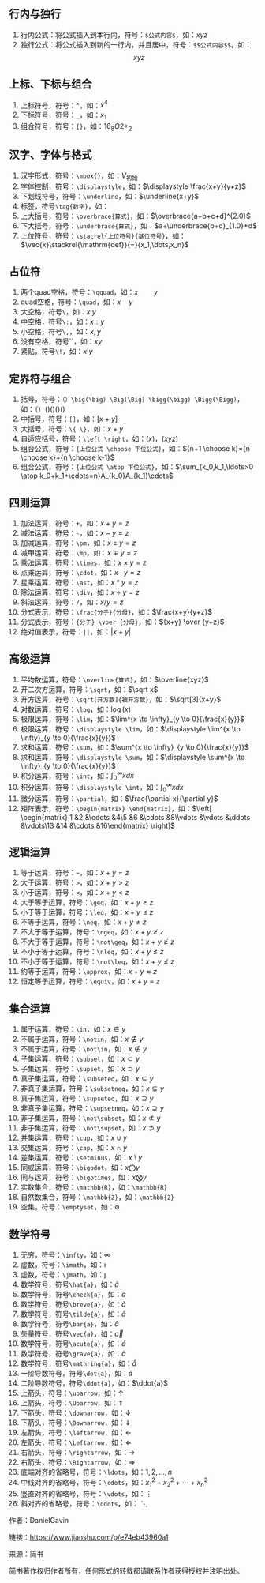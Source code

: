 ## 行内与独行

1. 行内公式：将公式插入到本行内，符号：`$公式内容$`，如：$xyz$
2. 独行公式：将公式插入到新的一行内，并且居中，符号：`$$公式内容$$`，如：$$xyz$$

## 上标、下标与组合

1. 上标符号，符号：`^`，如：$x^4$
2. 下标符号，符号：`_`，如：$x_1$
3. 组合符号，符号：`{}`，如：${16}_{8}O{2+}_{2}$

## 汉字、字体与格式

1. 汉字形式，符号：`\mbox{}`，如：$V_{\mbox{初始}}$
2. 字体控制，符号：`\displaystyle`，如：$\displaystyle \frac{x+y}{y+z}$
3. 下划线符号，符号：`\underline`，如：$\underline{x+y}$
4. 标签，符号`\tag{数字}`，如：$\tag{11}$
5. 上大括号，符号：`\overbrace{算式}`，如：$\overbrace{a+b+c+d}^{2.0}$
6. 下大括号，符号：`\underbrace{算式}`，如：$a+\underbrace{b+c}_{1.0}+d$
7. 上位符号，符号：`\stacrel{上位符号}{基位符号}`，如：$\vec{x}\stackrel{\mathrm{def}}{=}{x_1,\dots,x_n}$

## 占位符

1. 两个quad空格，符号：`\qquad`，如：$x \qquad y$
2. quad空格，符号：`\quad`，如：$x \quad y$
3. 大空格，符号`\`，如：$x \  y$
4. 中空格，符号`\:`，如：$x : y$
5. 小空格，符号`\,`，如：$x , y$
6. 没有空格，符号``，如：$xy$
7. 紧贴，符号`\!`，如：$x ! y$

## 定界符与组合

1. 括号，符号：`（）\big(\big) \Big(\Big) \bigg(\bigg) \Bigg(\Bigg)`，如：$（）\big(\big) \Big(\Big) \bigg(\bigg) \Bigg(\Bigg)$
2. 中括号，符号：`[]`，如：$[x+y]​$
3. 大括号，符号：`\{ \}`，如：${x+y}​$
4. 自适应括号，符号：`\left \right`，如：$\left(x\right)​$，$\left(x{yz}\right)​$
5. 组合公式，符号：`{上位公式 \choose 下位公式}`，如：${n+1 \choose k}={n \choose k}+{n \choose k-1}$
6. 组合公式，符号：`{上位公式 \atop 下位公式}`，如：$\sum_{k_0,k_1,\ldots>0 \atop k_0+k_1+\cdots=n}A_{k_0}A_{k_1}\cdots​$

## 四则运算

1. 加法运算，符号：`+`，如：$x+y=z$
2. 减法运算，符号：`-`，如：$x-y=z$
3. 加减运算，符号：`\pm`，如：$x \pm y=z$
4. 减甲运算，符号：`\mp`，如：$x \mp y=z$
5. 乘法运算，符号：`\times`，如：$x \times y=z$
6. 点乘运算，符号：`\cdot`，如：$x \cdot y=z$
7. 星乘运算，符号：`\ast`，如：$x \ast y=z$
8. 除法运算，符号：`\div`，如：$x \div y=z$
9. 斜法运算，符号：`/`，如：$x/y=z$
10. 分式表示，符号：`\frac{分子}{分母}`，如：$\frac{x+y}{y+z}$
11. 分式表示，符号：`{分子} \voer {分母}`，如：${x+y} \over {y+z}$
12. 绝对值表示，符号：`||`，如：$|x+y|$

## 高级运算

1. 平均数运算，符号：`\overline{算式}`，如：$\overline{xyz}$
2. 开二次方运算，符号：`\sqrt`，如：$\sqrt x$
3. 开方运算，符号：`\sqrt[开方数]{被开方数}`，如：$\sqrt[3]{x+y}$
4. 对数运算，符号：`\log`，如：$\log(x)$
5. 极限运算，符号：`\lim`，如：$\lim^{x \to \infty}_{y \to 0}{\frac{x}{y}}$
6. 极限运算，符号：`\displaystyle \lim`，如：$\displaystyle \lim^{x \to \infty}_{y \to 0}{\frac{x}{y}}$
7. 求和运算，符号：`\sum`，如：$\sum^{x \to \infty}_{y \to 0}{\frac{x}{y}}$
8. 求和运算，符号：`\displaystyle \sum`，如：$\displaystyle \sum^{x \to \infty}_{y \to 0}{\frac{x}{y}}$
9. 积分运算，符号：`\int`，如：$\int^{\infty}_{0}{xdx}$
10. 积分运算，符号：`\displaystyle \int`，如：$\displaystyle \int^{\infty}_{0}{xdx}$
11. 微分运算，符号：`\partial`，如：$\frac{\partial x}{\partial y}$
12. 矩阵表示，符号：`\begin{matrix} \end{matrix}`，如：$\left[ \begin{matrix} 1 &2 &\cdots &4\5 &6 &\cdots &8\\vdots &\vdots &\ddots &\vdots\13 &14 &\cdots &16\end{matrix} \right]$

## 逻辑运算

1. 等于运算，符号：`=`，如：$x+y=z$
2. 大于运算，符号：`>`，如：$x+y>z$
3. 小于运算，符号：`<`，如：$x+y<z$
4. 大于等于运算，符号：`\geq`，如：$x+y \geq z​$
5. 小于等于运算，符号：`\leq`，如：$x+y \leq z$
6. 不等于运算，符号：`\neq`，如：$x+y \neq z​$
7. 不大于等于运算，符号：`\ngeq`，如：$x+y \ngeq z$
8. 不大于等于运算，符号：`\not\geq`，如：$x+y \not\geq z$
9. 不小于等于运算，符号：`\nleq`，如：$x+y \nleq z$
10. 不小于等于运算，符号：`\not\leq`，如：$x+y \not\leq z$
11. 约等于运算，符号：`\approx`，如：$x+y \approx z$
12. 恒定等于运算，符号：`\equiv`，如：$x+y \equiv z$

## 集合运算

1. 属于运算，符号：`\in`，如：$x \in y$
2. 不属于运算，符号：`\notin`，如：$x \notin y$
3. 不属于运算，符号：`\not\in`，如：$x \not\in y$
4. 子集运算，符号：`\subset`，如：$x \subset y$
5. 子集运算，符号：`\supset`，如：$x \supset y$
6. 真子集运算，符号：`\subseteq`，如：$x \subseteq y$
7. 非真子集运算，符号：`\subsetneq`，如：$x \subsetneq y$
8. 真子集运算，符号：`\supseteq`，如：$x \supseteq y$
9. 非真子集运算，符号：`\supsetneq`，如：$x \supsetneq y$
10. 非子集运算，符号：`\not\subset`，如：$x \not\subset y$
11. 非子集运算，符号：`\not\supset`，如：$x \not\supset y$
12. 并集运算，符号：`\cup`，如：$x \cup y$
13. 交集运算，符号：`\cap`，如：$x \cap y$
14. 差集运算，符号：`\setminus`，如：$x \setminus y$
15. 同或运算，符号：`\bigodot`，如：$x \bigodot y$
16. 同与运算，符号：`\bigotimes`，如：$x \bigotimes y$
17. 实数集合，符号：`\mathbb{R}`，如：`\mathbb{R}` 
18. 自然数集合，符号：`\mathbb{Z}`，如：`\mathbb{Z}` 
19. 空集，符号：`\emptyset`，如：$\emptyset$

## 数学符号

1. 无穷，符号：`\infty`，如：$\infty$
2. 虚数，符号：`\imath`，如：$\imath$
3. 虚数，符号：`\jmath`，如：$\jmath$
4. 数学符号，符号`\hat{a}`，如：$\hat{a}$
5. 数学符号，符号`\check{a}`，如：$\check{a}$
6. 数学符号，符号`\breve{a}`，如：$\breve{a}$
7. 数学符号，符号`\tilde{a}`，如：$\tilde{a}$
8. 数学符号，符号`\bar{a}`，如：$\bar{a}$
9. 矢量符号，符号`\vec{a}`，如：$\vec{a}$
10. 数学符号，符号`\acute{a}`，如：$\acute{a}$
11. 数学符号，符号`\grave{a}`，如：$\grave{a}$
12. 数学符号，符号`\mathring{a}`，如：$\mathring{a}$
13. 一阶导数符号，符号`\dot{a}`，如：$\dot{a}$
14. 二阶导数符号，符号`\ddot{a}`，如：$\ddot{a}$
15. 上箭头，符号：`\uparrow`，如：$\uparrow$
16. 上箭头，符号：`\Uparrow`，如：$\Uparrow$
17. 下箭头，符号：`\downarrow`，如：$\downarrow$
18. 下箭头，符号：`\Downarrow`，如：$\Downarrow$
19. 左箭头，符号：`\leftarrow`，如：$\leftarrow$
20. 左箭头，符号：`\Leftarrow`，如：$\Leftarrow$
21. 右箭头，符号：`\rightarrow`，如：$\rightarrow$
22. 右箭头，符号：`\Rightarrow`，如：$\Rightarrow$
23. 底端对齐的省略号，符号：`\ldots`，如：$1,2,\ldots,n$
24. 中线对齐的省略号，符号：`\cdots`，如：$x_1^2 + x_2^2 + \cdots + x_n^2​$
25. 竖直对齐的省略号，符号：`\vdots`，如：$\vdots$
26. 斜对齐的省略号，符号：`\ddots`，如：$\ddots​$

作者：DanielGavin

链接：https://www.jianshu.com/p/e74eb43960a1

来源：简书

简书著作权归作者所有，任何形式的转载都请联系作者获得授权并注明出处。